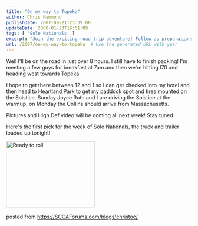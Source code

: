 ```yaml
---
title: "On my way to Topeka"
author: Chris Hammond
publishDate: 2007-09-21T23:39:00
updateDate: 2008-01-23T16:51:09
tags: [ 'Solo Nationals' ]
excerpt: "Join the exciting road trip adventure! Follow as preparations are made for a thrilling event at Heartland Park with the Solstice and Collins. Stay tuned for updates and highlights. #SoloNationals #HeartlandPark #roadtrip"
url: /2007/on-my-way-to-topeka  # Use the generated URL with year
---
```

<P>Well I'll be on the road in just over 8 hours. I still have to finish packing! I'm meeting a few guys for breakfast at 7am and then we're hitting I70 and heading west towards Topeka.</P> <P>I hope to get there between 12 and 1 so I can get checked into my hotel and then head to Heartland Park to get my paddock spot and tires mounted on the Solstice. Sunday Joyce Ruth and I are driving the Solstice at the warmup, on Monday the Collins should arrive from Massachusetts. </P> <P>Pictures and High Def video will be coming all next week! Stay tuned.</P> <P>Here's the first pick for the week of Solo Nationals, the truck and trailer loaded up tonight!</P> <P><A href="https://www.flickr.com/photos/chammond/1420937552/"><IMG height=180 alt="Ready to roll" src="https://farm2.static.flickr.com/1423/1420937552_2ffbe92a8a_m.jpg" width=240></A>&nbsp;</P> posted from <a href="https://SCCAForums.com/blogs/christoc/">https://SCCAForums.com/blogs/christoc/</a>



